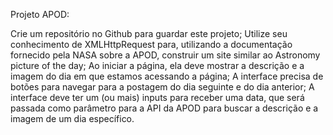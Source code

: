 Projeto APOD: 

Crie um repositório no Github para guardar este projeto; 
Utilize seu conhecimento de XMLHttpRequest para, utilizando a documentação fornecido pela NASA sobre a APOD, construir um site similar ao Astronomy picture of the day; 
Ao iniciar a página, ela deve mostrar a descrição e a imagem do dia em que estamos acessando a página; 
A interface precisa de botões para navegar para a postagem do dia seguinte e do dia anterior; 
A interface deve ter um (ou mais) inputs para receber uma data, que será passada como parâmetro para a API da APOD para buscar a descrição e a imagem de um dia específico. 
